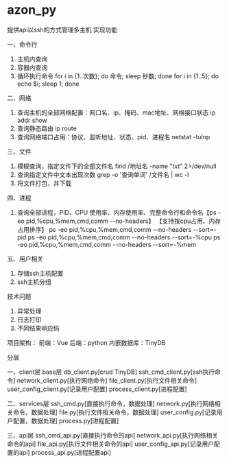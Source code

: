 # azon_py
提供api以ssh的方式管理多主机
实现功能

一、命令行
1. 主机内查询
2. 容器内查询
3. 循环执行命令
for i in {1..次数}; do 命令; sleep 秒数; done
for i in {1..5}; do echo $i; sleep 1; done

二、网络
1. 查询主机的全部网络配置：网口名、ip、掩码、mac地址、网络接口状态
ip addr show
2. 查询静态路由
ip route
3. 查询网络端口占用：协议、监听地址、状态、pid、进程名
netstat -tulnp

三、文件
1. 模糊查询，指定文件下的全部文件名
find /地址名 -name "*txt*" 2>/dev/null
2. 查询指定文件中文本出现次数
grep -o '查询单词' /文件名 | wc -l
3. 将文件打包，并下载

四、进程
1. 查询全部进程，PID、CPU 使用率、内存使用率、完整命令行和命令名【ps -eo pid,%cpu,%mem,cmd,comm --no-headers】
【支持按cpu占用、内存占用排序】
ps -eo pid,%cpu,%mem,cmd,comm --no-headers --sort=-pid
ps -eo pid,%cpu,%mem,cmd,comm --no-headers --sort=-%cpu
ps -eo pid,%cpu,%mem,cmd,comm --no-headers --sort=-%mem

五、用户相关
1. 存储ssh主机配置
2. ssh主机分组

技术问题
1. 异常处理
2. 日志打印
3. 不同结果响应码


项目架构：
    前端：Vue
    后端：python
    内嵌数据库：TinyDB

分层

一、client层
base层
    db_client.py[crud TinyDB]
    ssh_cmd_client.py[ssh执行命令]
network_client.py[执行网络命令]
file_client.py[执行文件相关命令]
user_config_client.py[记录用户配置]
process_client.py[进程配置]

二、services层
ssh_cmd.py[直接执行命令，数据处理]
network.py[执行网络相关命令，数据处理]
file.py[执行文件相关命令，数据处理]
user_config.py[记录用户配置，数据处理]
process.py[进程配置]

三、api层
ssh_cmd_api.py[直接执行命令的api]
network_api.py[执行网络相关命令的api]
file_api.py[执行文件相关命令的api]
user_config_api.py[记录用户配置的api]
process_api.py[进程配置api]
